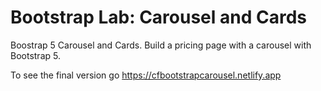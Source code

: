 # Bootstrap Lab: Carousel and Cards
Boostrap 5 Carousel and Cards. Build a pricing page with a carousel with Bootstrap 5. 

To see the final version go
https://cfbootstrapcarousel.netlify.app
